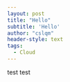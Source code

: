 ```yaml
---
layout: post
title: "Hello"
subtitle: 'Hello'
author: "cslqm"
header-style: text
tags:
  - Cloud
---
```


test test
